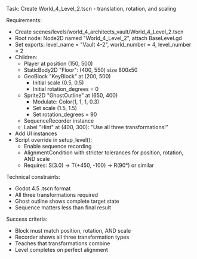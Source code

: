 Task: Create World_4_Level_2.tscn - translation, rotation, and scaling

Requirements:
- Create scenes/levels/world_4_architects_vault/World_4_Level_2.tscn
- Root node: Node2D named "World_4_Level_2", attach BaseLevel.gd
- Set exports: level_name = "Vault 4-2", world_number = 4, level_number = 2
- Children:
  - Player at position (150, 500)
  - StaticBody2D "Floor": (400, 550) size 800x50
  - GeoBlock "KeyBlock" at (200, 500)
	- Initial scale (0.5, 0.5)
	- Initial rotation_degrees = 0
  - Sprite2D "GhostOutline" at (650, 400)
	- Modulate: Color(1, 1, 1, 0.3)
	- Set scale (1.5, 1.5)
	- Set rotation_degrees = 90
  - SequenceRecorder instance
  - Label "Hint" at (400, 300): "Use all three transformations!"
- Add UI instances
- Script override in setup_level():
  - Enable sequence recording
  - AlignmentCondition with stricter tolerances for position, rotation, AND scale
  - Requires: S(3.0) → T(+450, -100) → R(90°) or similar

Technical constraints:
- Godot 4.5 .tscn format
- All three transformations required
- Ghost outline shows complete target state
- Sequence matters less than final result

Success criteria:
- Block must match position, rotation, AND scale
- Recorder shows all three transformation types
- Teaches that transformations combine
- Level completes on perfect alignment
